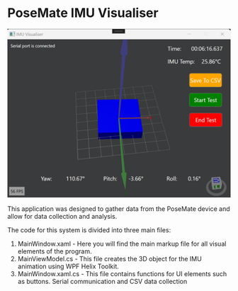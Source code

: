 # PoseMate IMU Visualiser
<div align="center">
    <img src="visualiser_images/imu-visualiser1.png">
  <br />
</div>

This application was designed to gather data from the PoseMate device and allow for data collection and analysis.

The code for this system is divided into three main files:
1. MainWindow.xaml - Here you will find the main markup file for all visual elements of the program.
2. MainViewModel.cs - This file creates the 3D object for the IMU animation using WPF Helix Toolkit.
3. MainWindow.xaml.cs - This file contains functions for UI elements such as buttons. Serial communication and CSV data collection